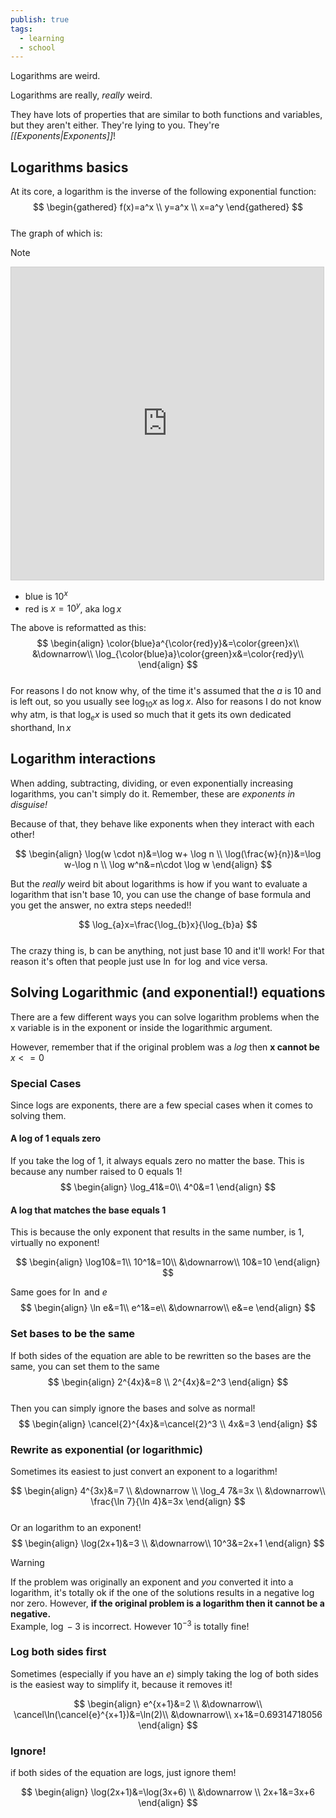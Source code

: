 ```yaml
---  
publish: true  
tags:  
  - learning  
  - school  
---  
```

  
Logarithms are weird.  
  
Logarithms are really, *really* weird.   
  
They have lots of properties that are similar to both functions and variables, but they aren't either. They're lying to you. They're *[[Exponents|Exponents]]*!  
  
## Logarithms basics   
At its core, a logarithm is the inverse of the following exponential function:  
$$  
\begin{gathered}  
f(x)=a^x \\  
y=a^x \\  
x=a^y  
\end{gathered}  
$$  
The graph of which is:  
> [!note]  
> <iframe src="https://www.desmos.com/calculator/jwzxfnfmrl?embed" width="500" height="500" style="border: 1px solid #ccc" frameborder=0></iframe>  
>   
> - blue is $10^x$  
> - red is $x=10^y$, aka $\log x$  
  
The above is reformatted as this:  
$$  
\begin{align}  
\color{blue}a^{\color{red}y}&=\color{green}x\\  
&\downarrow\\  
\log_{\color{blue}a}\color{green}x&=\color{red}y\\  
\end{align}  
$$  
For reasons I do not know why, of the time it's assumed that the $a$ is 10 and is left out, so you usually see $\log_{10}x$ as $\log x$. Also for reasons I do not know why atm, is that $\log_{e}x$ is used so much that it gets its own dedicated shorthand, $\ln x$  
  
## Logarithm interactions  
When adding, subtracting, dividing, or even exponentially increasing logarithms, you can't simply do it. Remember, these are *exponents in disguise!*  
  
Because of that, they behave like exponents when they interact with each other!  
  
$$  
\begin{align}  
\log(w \cdot n)&=\log w+ \log n \\  
\log(\frac{w}{n})&=\log w-\log n \\  
\log w^n&=n\cdot \log w  
\end{align}  
$$  
  
But the *really* weird bit about logarithms is how if you want to evaluate a logarithm that isn't base 10, you can use the change of base formula and you get the answer, no extra steps needed!!  
  
$$  
\log_{a}x=\frac{\log_{b}x}{\log_{b}a}  
$$  
The crazy thing is, b can be anything, not just base 10 and it'll work! For that reason it's often that people just use $\ln$ for $\log$ and vice versa.  
  
## Solving Logarithmic (and exponential!) equations  
  
There are a few different ways you can solve logarithm problems when the x variable is in the exponent or inside the logarithmic argument.  
  
However, remember that if the original problem was a $log$ then **x cannot be** $x <= 0$  
  
### Special Cases  
Since logs are exponents, there are a few special cases when it comes to solving them.  
  
#### A log of 1 equals zero  
If you take the log of 1, it always equals zero no matter the base. This is because any number raised to 0 equals 1!  
$$  
\begin{align}  
\log_41&=0\\  
4^0&=1  
\end{align}  
$$  
#### A log that matches the base equals 1  
This is because the only exponent that results in the same number, is 1, virtually no exponent!  
  
$$  
\begin{align}  
\log10&=1\\  
10^1&=10\\  
&\downarrow\\  
10&=10  
\end{align}  
$$  
  
Same goes for $\ln$ and $e$  
$$  
\begin{align}  
\ln e&=1\\  
e^1&=e\\  
&\downarrow\\  
e&=e  
\end{align}  
$$  
  
### Set bases to be the same  
If both sides of the equation are able to be rewritten so the bases are the same, you can set them to the same  
$$  
\begin{align}  
2^{4x}&=8 \\  
2^{4x}&=2^3  
\end{align}  
$$  
Then you can simply ignore the bases and solve as normal!  
$$  
\begin{align}  
\cancel{2}^{4x}&=\cancel{2}^3 \\  
4x&=3  
\end{align}  
$$  
### Rewrite as exponential (or logarithmic)  
Sometimes its easiest to just convert an exponent to a logarithm!  
  
$$  
\begin{align}  
4^{3x}&=7 \\  
&\downarrow \\  
\log_4 7&=3x \\  
&\downarrow\\  
\frac{\ln 7}{\ln 4}&=3x  
\end{align}  
$$  
Or an logarithm to an exponent!  
$$  
\begin{align}  
\log(2x+1)&=3 \\  
&\downarrow\\  
10^3&=2x+1  
\end{align}  
$$  
> [!warning]   
> If the problem was originally an exponent and *you* converted it into a logarithm, it's totally ok if the one of the solutions results in a negative log nor zero. However, **if the original problem is a logarithm then it cannot be a negative.**  
> Example, $\log -3$ is incorrect. However $10^{-3}$ is totally fine!   
### Log both sides first  
Sometimes (especially if you have an $e$) simply taking the log of both sides is the easiest way to simplify it, because it removes it!  
  
$$  
\begin{align}  
e^{x+1}&=2 \\  
&\downarrow\\  
\cancel\ln(\cancel{e}^{x+1})&=\ln(2)\\  
&\downarrow\\  
x+1&=0.69314718056  
\end{align}  
$$  
### Ignore!  
if both sides of the equation are logs, just ignore them!  
  
$$  
\begin{align}  
\log(2x+1)&=\log(3x+6) \\  
&\downarrow \\  
2x+1&=3x+6  
\end{align}  
$$  
  
